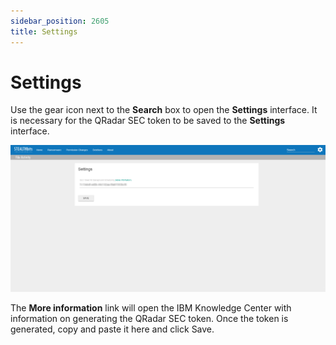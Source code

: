 ```yaml
---
sidebar_position: 2605
title: Settings
---
```


# Settings

Use the gear icon next to the **Search** box to open the **Settings** interface. It is necessary for the QRadar SEC token to be saved to the **Settings** interface.

![](../../../../../../static/images/ActivityMonitor_8.0/Content/Resources/Images/ActivityMonitor/SIEMIntegrations/QRadar/Settings.png "Settings for Stealthbits Activivty Monitor App for QRadar")

The **More information** link will open the IBM Knowledge Center with information on generating the QRadar SEC token. Once the token is generated, copy and paste it here and click Save.